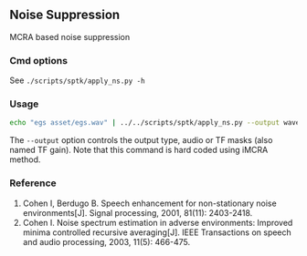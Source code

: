 ## Noise Suppression

MCRA based noise suppression

### Cmd options

See `./scripts/sptk/apply_ns.py -h`

### Usage

```bash
echo "egs asset/egs.wav" | ../../scripts/sptk/apply_ns.py --output wave - ns
```

The `--output` option controls the output type, audio or TF masks (also named TF gain). Note that this command is hard coded using iMCRA method.

### Reference

1. Cohen I, Berdugo B. Speech enhancement for non-stationary noise environments[J]. Signal processing, 2001, 81(11): 2403-2418.
2. Cohen I. Noise spectrum estimation in adverse environments: Improved minima controlled recursive averaging[J]. IEEE Transactions on speech and audio processing, 2003, 11(5): 466-475.